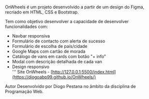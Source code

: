OnWheels é um projeto desenvolvido a partir de um design do Figma, recriado em HTML, CSS e Bootstrap.

Tem como objetivo desenvolver a capacidade de desenvolver funcionalidades com:
- Navbar responsiva  
- Formulário de contacto com alerta de sucesso  
- Formulário de escolha de país/cidade  
- Google Maps com cartão de morada  
- Catálogo de vans em cards com botão "+ info"  
- Modal com descrição detalhada de cada van  
- Design responsivo  
'''
Site
OnWheels - [http://127.0.0.1:5500/index.html](https://diogoabp99.github.io/OnWheels/)

Autor
Desenvolvido por Diogo Pestana no âmbito da disciplina de Programação Web.
